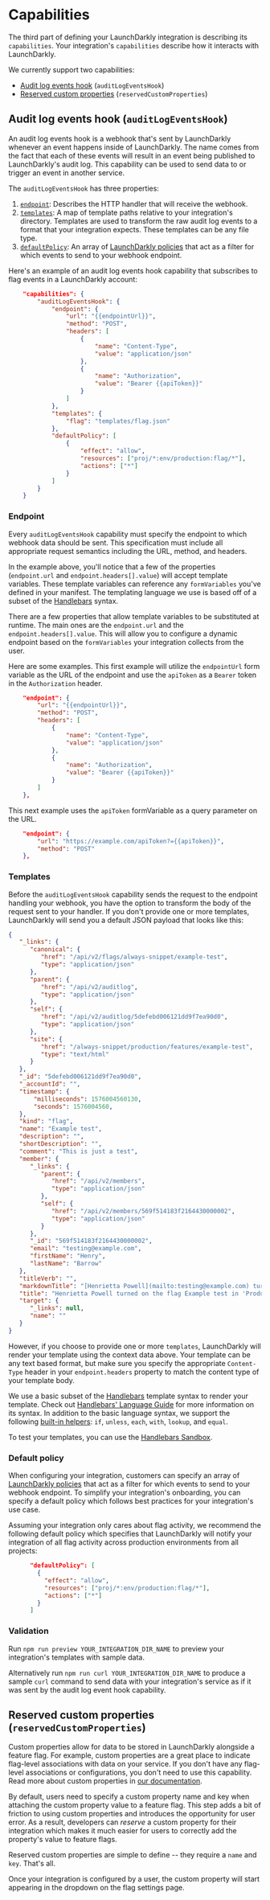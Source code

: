# Capabilities

The third part of defining your LaunchDarkly integration is describing its
`capabilities`. Your integration's `capabilities` describe how it interacts with LaunchDarkly.

We currently support two capabilities:

* [Audit log events hook](#audit-log-events-hook-auditlogeventshook) (`auditLogEventsHook`)
* [Reserved custom properties](#reserved-custom-properties-reservedcustomproperties) (`reservedCustomProperties`)

## Audit log events hook (`auditLogEventsHook`)

An audit log events hook is a webhook that's sent by LaunchDarkly whenever an
event happens inside of LaunchDarkly. The name comes from the fact that each of these events will
result in an event being published to LaunchDarkly's audit log.
This capability can be used to send data to or trigger an event in another service.

The `auditLogEventsHook` has three properties:

1. [`endpoint`](#endpoint):
   Describes the HTTP handler that will receive the webhook.
2. [`templates`](#templates):
   A map of template paths relative to your integration's directory. Templates are used to transform the raw audit log events to a format that your integration expects. These templates can be any file type.
3. [`defaultPolicy`](#default-policy):
   An array of [LaunchDarkly
   policies](https://docs.launchdarkly.com/home/account-security/custom-roles/policies) that
   act as a filter for which events to send to your webhook endpoint.

Here's an example of an audit log events hook capability that subscribes to flag
events in a LaunchDarkly account:

```json
    "capabilities": {
        "auditLogEventsHook": {
            "endpoint": {
                "url": "{{endpointUrl}}",
                "method": "POST",
                "headers": [
                    {
                        "name": "Content-Type",
                        "value": "application/json"
                    },
                    {
                        "name": "Authorization",
                        "value": "Bearer {{apiToken}}"
                    }
                ]
            },
            "templates": {
                "flag": "templates/flag.json"
            },
            "defaultPolicy": [
                {
                    "effect": "allow",
                    "resources": ["proj/*:env/production:flag/*"],
                    "actions": ["*"]
                }
            ]
        }
    }
```

### Endpoint

Every `auditLogEventsHook` capability must specify the endpoint to which webhook data should be sent. This specification must include all appropriate request semantics including the URL, method, and headers.

In the example
above, you'll notice that a few of the properties (`endpoint.url` and
`endpoint.headers[].value`) will accept template variables. These template
variables can reference any `formVariables` you've defined in your manifest.
The templating language we use is based off of a subset of the
[Handlebars](https://handlebarsjs.com/) syntax.

There are a few properties that allow template variables to be substituted at
runtime. The main ones are the `endpoint.url` and the
`endpoint.headers[].value`. This will allow you to configure a dynamic endpoint
based on the `formVariables` your integration collects from the user.

Here are some examples. This first example will utilize the `endpointUrl` form variable as the URL of the endpoint and use the `apiToken` as a `Bearer` token in the `Authorization` header.

```json
    "endpoint": {
        "url": "{{endpointUrl}}",
        "method": "POST",
        "headers": [
            {
                "name": "Content-Type",
                "value": "application/json"
            },
            {
                "name": "Authorization",
                "value": "Bearer {{apiToken}}"
            }
        ]
    },
```

This next example uses the `apiToken` formVariable as a query parameter on the URL.

```json
    "endpoint": {
        "url": "https://example.com/apiToken?={{apiToken}}",
        "method": "POST"
    },
```

### Templates

Before the `auditLogEventsHook` capability sends the request to the endpoint
handling your webhook, you have the option to transform the body of the request
sent to your handler. If you don't provide one or more templates, LaunchDarkly
will send you a default JSON payload that looks like this:

```json
{
   "_links": {
      "canonical": {
         "href": "/api/v2/flags/always-snippet/example-test",
         "type": "application/json"
      },
      "parent": {
         "href": "/api/v2/auditlog",
         "type": "application/json"
      },
      "self": {
         "href": "/api/v2/auditlog/5defebd006121dd9f7ea90d0",
         "type": "application/json"
      },
      "site": {
         "href": "/always-snippet/production/features/example-test",
         "type": "text/html"
      }
   },
   "_id": "5defebd006121dd9f7ea90d0",
   "_accountId": "",
   "timestamp": {
       "milliseconds": 1576004560130,
       "seconds": 1576004560,
   },
   "kind": "flag",
   "name": "Example test",
   "description": "",
   "shortDescription": "",
   "comment": "This is just a test",
   "member": {
      "_links": {
         "parent": {
            "href": "/api/v2/members",
            "type": "application/json"
         },
         "self": {
            "href": "/api/v2/members/569f514183f2164430000002",
            "type": "application/json"
         }
      },
      "_id": "569f514183f2164430000002",
      "email": "testing@example.com",
      "firstName": "Henry",
      "lastName": "Barrow"
   },
   "titleVerb": "",
   "markdownTitle": "[Henrietta Powell](mailto:testing@example.com) turned on the flag [Example test](http://app.launchdarkly/exampledotcom/production/features/example-test) in `Production`",
   "title": "Henrietta Powell turned on the flag Example test in 'Production'",
   "target": {
      "_links": null,
      "name": ""
   }
}
```

However, if you choose to provide one or more
`templates`,
LaunchDarkly will render your template using the context data above. Your
template can be any text based format, but make sure you specify the appropriate
`Content-Type` header in your `endpoint.headers` property to match the content
type of your template body.

We use a basic subset of the [Handlebars](https://handlebarsjs.com/) template syntax to render
your template. Check out [Handlebars' Language
Guide](https://handlebarsjs.com/guide/) for more information on its syntax. In
addition to the basic language syntax, we support the following [built-in
helpers](https://github.com/aymerick/raymond#built-in-helpers): `if`, `unless`,
`each`, `with`, `lookup`, and `equal`.

To test your templates, you can use the [Handlebars
Sandbox](http://tryhandlebarsjs.com/).

### Default policy

When configuring your integration, customers can specify an array of [LaunchDarkly
policies](https://docs.launchdarkly.com/home/account-security/custom-roles/policies) that
act as a filter for which events to send to your webhook endpoint. To simplify your integration's onboarding, you can specify a default policy which follows best practices for your integration's use case.

Assuming your integration only cares about flag activity, we recommend the following default policy which specifies that LaunchDarkly will notify your integration of all flag activity across production environments from all projects:

```json
      "defaultPolicy": [
        {
          "effect": "allow",
          "resources": ["proj/*:env/production:flag/*"],
          "actions": ["*"]
        }
      ]
```

### Validation

Run `npm run preview YOUR_INTEGRATION_DIR_NAME` to preview your integration's templates with sample data.

Alternatively run `npm run curl YOUR_INTEGRATION_DIR_NAME` to produce a sample `curl` command to send data with your integration's service as if it was sent by the audit log event hook capability.

## Reserved custom properties (`reservedCustomProperties`)

Custom properties allow for data to be stored in LaunchDarkly alongside a feature flag. For example, custom properties are a great place to indicate flag-level associations with data on your service. If you don't have any flag-level associations or configurations, you don't need to use this capability. Read more about custom properties in [our documentation](https://docs.launchdarkly.com/home/advanced/custom-properties).

By default, users need to specify a custom property name and key when attaching the custom property value to a feature flag. This step adds a bit of friction to using custom properties and introduces the opportunity for user error. As a result, developers can _reserve_ a custom property for their integration which makes it much easier for users to correctly add the property's value to feature flags.

Reserved custom properties are simple to define -- they require a `name` and `key`. That's all.

Once your integration is configured by a user, the custom property will start appearing in the dropdown on the flag settings page.
